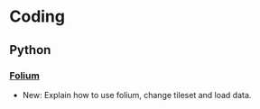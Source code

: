 # Coding

## Python

### [Folium](folium.md)

* New: Explain how to use folium, change tileset and load data.